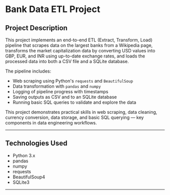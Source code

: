 # Bank Data ETL Project

## Project Description

This project implements an end-to-end ETL (Extract, Transform, Load) pipeline that scrapes data on the largest banks from a Wikipedia page, transforms the market capitalization data by converting USD values into GBP, EUR, and INR using up-to-date exchange rates, and loads the processed data into both a CSV file and a SQLite database.

The pipeline includes:
- Web scraping using Python's `requests` and `BeautifulSoup`
- Data transformation with `pandas` and `numpy`
- Logging of pipeline progress with timestamps
- Saving outputs as CSV and to an SQLite database
- Running basic SQL queries to validate and explore the data

This project demonstrates practical skills in web scraping, data cleaning, currency conversion, data storage, and basic SQL querying — key components in data engineering workflows.

---

## Technologies Used

- Python 3.x  
- pandas  
- numpy  
- requests  
- BeautifulSoup4  
- SQLite3  

---

